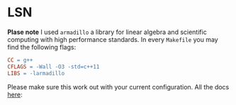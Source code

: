 # LSN

**Plase note** I used `armadillo` a library for linear algebra and scientific computing with high performance standards. In every `Makefile` you may find the following flags:
```Makefile
CC = g++
CFLAGS = -Wall -O3 -std=c++11
LIBS = -larmadillo
```
Please make sure this work out with your current configuration. All the docs [here]([https://link-url-here.org](https://arma.sourceforge.net/)https://arma.sourceforge.net/): 
